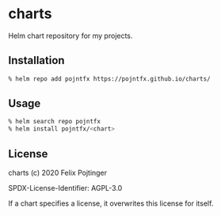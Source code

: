 # charts

Helm chart repository for my projects.

## Installation

```bash
% helm repo add pojntfx https://pojntfx.github.io/charts/
```

## Usage

```bash
% helm search repo pojntfx
% helm install pojntfx/<chart>
```

## License

charts (c) 2020 Felix Pojtinger

SPDX-License-Identifier: AGPL-3.0

If a chart specifies a license, it overwrites this license for itself.
